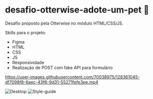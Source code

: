 # desafio-otterwise-adote-um-pet :dog:

Desafio proposto pela Otterwise no módulo HTML/CSS/JS.

Skills para o projeto:

- Figma
- HTML
- CSS
- JS
- Responsividade
- Realização de POST com fake API para formulário

https://user-images.githubusercontent.com/70038975/128361045-df7098f8-6aec-43f6-9d31-55271fefe3ee.mp4

![Desktop](https://user-images.githubusercontent.com/70038975/128358751-3b9aeef2-fd03-4e05-8f66-f893ef511311.png)
![Style-guide](https://user-images.githubusercontent.com/70038975/128358828-883c6844-2786-4414-932c-45cc433cf3eb.png)
